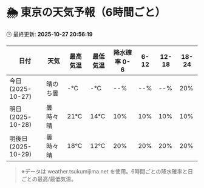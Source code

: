 # 🌦️ 東京の天気予報（6時間ごと）

🕒 最終更新: **2025-10-27 20:56:19**

| 日付 | 天気 | 最高気温 | 最低気温 | 降水確率 0-6 | 6-12 | 12-18 | 18-24 |
|------|------|----------|----------|------------|------|------|------|
| 今日 (2025-10-27) | 晴のち曇 | -℃ | -℃ | --% | --% | --% | 20% |
| 明日 (2025-10-28) | 曇時々晴 | 21℃ | 14℃ | 10% | 10% | 10% | 10% |
| 明後日 (2025-10-29) | 曇時々晴 | 18℃ | 12℃ | 20% | 20% | 20% | 20% |

> ※データは weather.tsukumijima.net を使用。6時間ごとの降水確率と日ごとの最高/最低気温。